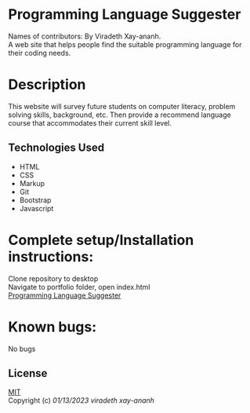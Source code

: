 # Programming Language Suggester

Names of contributors: By Viradeth Xay-ananh.  
A web site that helps people find the suitable programming language for their coding needs.

# Description 
This website will survey future students on computer literacy, problem solving skills, background, etc. Then provide a recommend language course that accommodates their current skill level.   

## Technologies Used
* HTML
* CSS
* Markup
* Git
* Bootstrap
* Javascript

# Complete setup/Installation instructions:
Clone repository to desktop   
Navigate to portfolio folder, open index.html  
[Programming Language Suggester](https://xayananh4.github.io/portfolio/)   

# Known bugs: 
No bugs 

## License

[MIT](https://opensource.org/licenses/MIT)  
Copyright (c) _01/13/2023_ _viradeth xay-ananh_